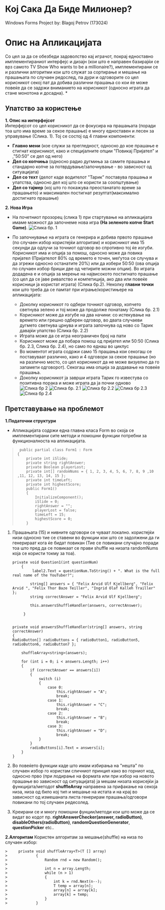 
# Кој Сака Да Биде Милионер? 

Windows Forms Project by: Blagoj Petrov (173024)


# Опис на Апликацијата
Со цел за да се обезбеди задоволство кај играчот, покрај едноставно имплементираниот интерфејс и дизајн (кои што е направен базирајќи се врз самото TV Show Who wants to be a millionaire?), имплементирани се и различни алгоритми кои што служат за сортирање и мешање на прашањата по случаен редослед, па дури и одговорите со цел корисникот секој пат да добива различни прашања со кои ќе може повеќе да се задржи вниманието на корисникот (односно играта да стане монотона и досадна). *


## Упатство за користење
 **1. Опис на интерфејсот**  
Интерфејсот со цел корисникот да се фокусира на прашањата (поради тоа што има време за секое прашање) е многу едноставен и лесен за управување (Слика. 1). Тој се состој од 4 главни компоненти:
- **Главно мени** (кое служи за прегледност, односно до кое прашање е стигнат корисникот, како и специјалните опции "Повикај Пријател" и ,"50:50" се дел од него)
- **Дел со копчиња** (односно радио дугмиња за самите прашања и стандарно копче за потврдување/започнување - во зависност од ситуацијата)
- **Дел со техт** (делот каде водителот "Тарик" поставува прашања и упатства, односно дел кој што се користи за соопштување)
- **Дел со тајмер** (кој што го покажува преостанатато време за прашањето) и максимален постигнат резултат(максимално достигнато прашање)  
	
 **2. Нова Игра**
- На почетниот прозорец (слика 1) при стартување на апликацијата имаме можност да започнеме нова игра  **(На зеленото копче Start Game)**.
![Слика бр. 1](https://user-images.githubusercontent.com/50581470/92279391-7b3ab800-eef7-11ea-8298-878e284e26e3.PNG)
 - По започнување на играта се генерира и добива првото прашање (по случаен избор користејќи алгоритам) и корисникот има 15 секунди да одлучи за точниот одговор во спротивно тој ќе изгуби. Корисникот има и опција за помош, односно може да повика пријател (Пријателот 80% од времето е точен, меѓутоа се случува и да згрежи односно останатите 20%) или да избери 50:50 (ова опција по случаен избор бриши две од четирите можни опции). Во играта додадена е и опција за мерење на највисокото постигнато прашање (со цел да се јаве ривалство и компетиција, ако два или повеќе корисници ја користат играта) (Слика бр.2). Неколку **главни точки** кои што треба да се памтат при играње/користињере на апликацијата: 
 
     - Доколку корисникот го одбери точниот одговор, копчето светнува зелено и тој може да продолже понатаму (Слика бр. 2.1)
     - Корисникот може да изгубе на два начини: со истекување на времето или грешно одберен одговор, во двата случаеви дугмето светнува црнува и играта започнува од ново со Тарик давајќи упатство (Слика бр. 2.2)
     - Играта може да се игра неограничен број на пати
     - Корисникот може да побара помош од пријател или 50:50 (Слика бр. 2.3, Слика бр. 2.4), но само по еднаш во циклус
     - Во моментот играта содржи само 15 прашања кои секогаш се поставуваат различно, како и 4 одговори за секое прашање (но на различно место, со цел корисникот да не може визуелно да го запамети одговорот). Секогаш има опција за додавање на повеќе прашања.
     - Доколку корисникот ја заврши играта Тарик го известува со позитивна порака и може играта да ја почни одново
 ![Слика бр 2](https://user-images.githubusercontent.com/50581470/92279396-7d9d1200-eef7-11ea-9fe0-698c92e9b1c1.PNG)
 ![Слика бр. 2.1](https://user-images.githubusercontent.com/50581470/92279401-7fff6c00-eef7-11ea-9efb-56ea779ab2af.PNG)
 ![Слика бр 2.2](https://user-images.githubusercontent.com/50581470/92279399-7ece3f00-eef7-11ea-8b99-8e47e185a2a4.PNG)
 ![Слика бр 2.3](https://user-images.githubusercontent.com/50581470/92279379-770e9a80-eef7-11ea-9602-39d520e89392.PNG)
 ![Слика бр 2.4](https://user-images.githubusercontent.com/50581470/92279387-7a098b00-eef7-11ea-85b4-a1cb76ab6481.PNG)





## Претставување на проблемот

**1.**Податочни структури****
 - Апликацијата содржи една главна класа Form во скоја се имплементирани сите методи и помошни функции потребни за функционалноста на апликацијата. 

 

>      public partial class Form1 : Form
>     {
>         private int iSlide;
>         private string rightAnswer;
>         private Boolean playerLost;
>         private int[] randomNums = { 1, 2, 3, 4, 5, 6, 7, 8, 9 ,10 ,11, 12, 13, 14, 15 };
>         private int timeLeft;
>         private int highestScore;
>         public Form1()
>         {
>             InitializeComponent();
>             iSlide = 0;
>             rightAnswer = "";
>             playerLost = false;
>             timeLeft = 15;
>             highestScore = 0;
>         }

 1. Прашањата (15) и нивните одговори се чуваат локално. користејќи низи односно тие се ставени во функции кои што се задолжени да ги генерираат кога ќе бидат повикан (Тие се повикани случајно поради тоа што пред да се повикаат се прави shuffle на низата 		  randomNums која се користи токму за тоа).
            
    	private void Question1(int questionNum)
            {
                 label2.Text = questionNum.ToString() + ". What is the full real name of the YouTuber?";
    
                string[] answers = { "Felix Arvid Ulf Kjellberg", "Felix Arvid ", "Felix Thor Baze Teiller", "Ingrid Olaf Kalleh Trailler" };
                string correctAnswer = "Felix Arvid Ulf Kjellberg";
    
                this.answersShuffleHandler(answers, correctAnswer);
               
             }
         
	 
     	private void answersShuffleHandler(string[] answers, string correctAnswer)
		{
	    RadioButton[] radioButtons = { radioButton1, radioButton5, radioButton6, radioButton7 };

            shuffleArray<string>(answers);

            for (int i = 0; i < answers.Length; i++)
            {
                if (correctAnswer == answers[i])
                {
                    switch (i)
                    {
                        case 0:
                            this.rightAnswer = "A";
                            break;
                        case 1:
                            this.rightAnswer = "C";
                            break;
                        case 2:
                            this.rightAnswer = "B";
                            break;
                        case 3:
                            this.rightAnswer = "D";
                            break;
                    }
                }
                radioButtons[i].Text = answers[i];
            }
        }

 2. Во повеќето функции каде што имам избирања на "нешта" по случаен избор го користам сличниот принцип како во горниот код, односно прво (при лодирање на формата или при избор на новото прашање во зависност од ситуацијата) ја мешам низата корисејќи ја функцијата/методот **shuffleArray** направена за прифакање на секоја низа, низа од било кој тип и  мешање на истата и на крај во зависност од измешаната листа генерирам прашања/одговори повикани по тој случаен редесолед. 
 3. Креирани се и многу помошни фунции/методи кои што може да се видат во кодот пр. **rightAnswerChecker(answer, radioButton)**, **disableOthers(radioButton)**, **randomQuestionGenerator**, **questionPicker** etc.. 
 
**2.Алгоритам**
Користен алгоритам за мешање(shuffle) на низа по случаен избор:
   

    >     private void shuffleArray<T>(T [] array)
    >             {
    >                 Random rnd = new Random();
    >               
    >                 int n = array.Length;
    >                 while (n > 1)
    >                 {
    >                     int k = rnd.Next(n--);
    >                     T temp = array[n];
    >                     array[n] = array[k];
    >                     array[k] = temp;
    >                 }
    >             }

